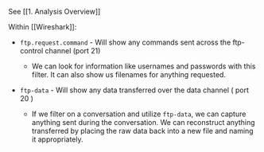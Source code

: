 
See [[1. Analysis Overview]]

Within [[Wireshark]]:

- `ftp.request.command` - Will show any commands sent across the ftp-control channel (port 21)
    - We can look for information like usernames and passwords with this filter. It can also show us filenames for anything requested.
    
- `ftp-data` - Will show any data transferred over the data channel ( port 20 )
    - If we filter on a conversation and utilize `ftp-data`, we can capture anything sent during the conversation. We can reconstruct anything transferred by placing the raw data back into a new file and naming it appropriately.